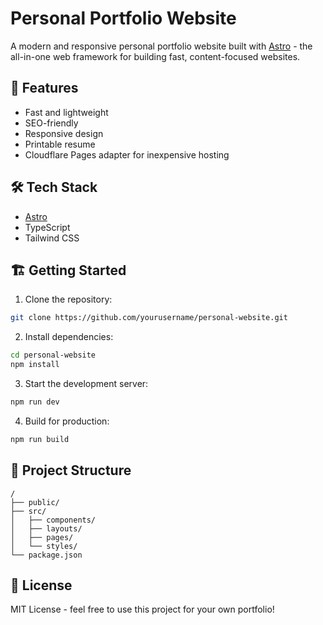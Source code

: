 # Personal Portfolio Website

A modern and responsive personal portfolio website built with [Astro](https://astro.build) - the all-in-one web framework for building fast, content-focused websites.

## 🚀 Features

- Fast and lightweight
- SEO-friendly
- Responsive design
- Printable resume
- Cloudflare Pages adapter for inexpensive hosting

## 🛠️ Tech Stack

- [Astro](https://astro.build)
- TypeScript
- Tailwind CSS

## 🏗️ Getting Started

1. Clone the repository:
```bash
git clone https://github.com/yourusername/personal-website.git
```

2. Install dependencies:
```bash
cd personal-website
npm install
```

3. Start the development server:
```bash
npm run dev
```

4. Build for production:
```bash
npm run build
```

## 📁 Project Structure

```
/
├── public/
├── src/
│   ├── components/
│   ├── layouts/
│   ├── pages/
│   └── styles/
└── package.json
```

## 📝 License

MIT License - feel free to use this project for your own portfolio!
